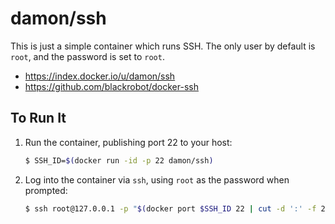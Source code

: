 # damon/ssh

This is just a simple container which runs SSH. The only user by default
is `root`, and the password is set to `root`.

* https://index.docker.io/u/damon/ssh
* https://github.com/blackrobot/docker-ssh

## To Run It

1. Run the container, publishing port 22 to your host:

    ```bash
    $ SSH_ID=$(docker run -id -p 22 damon/ssh)
    ```

2. Log into the container via `ssh`, using `root` as the password when
   prompted:

    ```bash
    $ ssh root@127.0.0.1 -p "$(docker port $SSH_ID 22 | cut -d ':' -f 2)"
    ```

